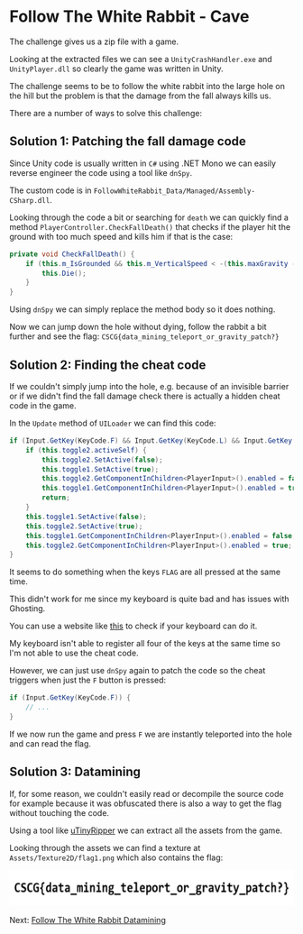 # Follow The White Rabbit - Cave

The challenge gives us a zip file with a game.

Looking at the extracted files we can see a `UnityCrashHandler.exe` and `UnityPlayer.dll`
so clearly the game was written in Unity.

The challenge seems to be to follow the white rabbit into the large hole on the hill
but the problem is that the damage from the fall always kills us.

There are a number of ways to solve this challenge:


## Solution 1: Patching the fall damage code

Since Unity code is usually written in `C#` using .NET Mono we can easily reverse engineer the code
using a tool like `dnSpy`.

The custom code is in `FollowWhiteRabbit_Data/Managed/Assembly-CSharp.dll`.

Looking through the code a bit or searching for `death` we can quickly find a method `PlayerController.CheckFallDeath()`
that checks if the player hit the ground with too much speed and kills him if that is the case:

```c#
private void CheckFallDeath() {
    if (this.m_IsGrounded && this.m_VerticalSpeed < -(this.maxGravity - 0.1f)) {
        this.Die();
    }
}
```

Using `dnSpy` we can simply replace the method body so it does nothing.

Now we can jump down the hole without dying, follow the rabbit a bit further and see the flag: `CSCG{data_mining_teleport_or_gravity_patch?}`


## Solution 2: Finding the cheat code

If we couldn't simply jump into the hole, e.g. because of an invisible barrier or if we didn't find
the fall damage check there is actually a hidden cheat code in the game.

In the `Update` method of `UILoader` we can find this code:

```c#
if (Input.GetKey(KeyCode.F) && Input.GetKey(KeyCode.L) && Input.GetKey(KeyCode.A) && Input.GetKeyDown(KeyCode.G)) {
    if (this.toggle2.activeSelf) {
        this.toggle2.SetActive(false);
        this.toggle1.SetActive(true);
        this.toggle2.GetComponentInChildren<PlayerInput>().enabled = false;
        this.toggle1.GetComponentInChildren<PlayerInput>().enabled = true;
        return;
    }
    this.toggle1.SetActive(false);
    this.toggle2.SetActive(true);
    this.toggle1.GetComponentInChildren<PlayerInput>().enabled = false;
    this.toggle2.GetComponentInChildren<PlayerInput>().enabled = true;
}
```

It seems to do something when the keys `FLAG` are all pressed at the same time.

This didn't work for me since my keyboard is quite bad and has issues with Ghosting.

You can use a website like [this](https://drakeirving.github.io/MultiKeyDisplay/) to check if your keyboard can do it.

My keyboard isn't able to register all four of the keys at the same time so I'm not able to use the cheat code.

However, we can just use `dnSpy` again to patch the code so the cheat triggers when just the `F` button is pressed:

```c#
if (Input.GetKey(KeyCode.F)) {
    // ...
}
```

If we now run the game and press `F` we are instantly teleported into the hole and can read the flag.


## Solution 3: Datamining

If, for some reason, we couldn't easily read or decompile the source code for example because
it was obfuscated there is also a way to get the flag without touching the code.

Using a tool like [uTinyRipper](https://github.com/mafaca/UtinyRipper) we can extract all the assets from the game.

Looking through the assets we can find a texture at `Assets/Texture2D/flag1.png` which also contains the flag:

![](follow_the_white_rabbit_flag1.png)

Next: [Follow The White Rabbit Datamining](follow_the_white_rabbit_datamining.md)
